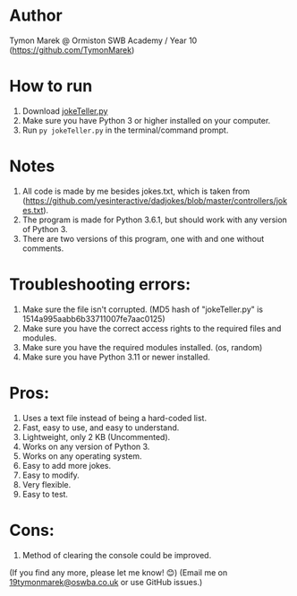 # Author
Tymon Marek @ Ormiston SWB Academy / Year 10 (https://github.com/TymonMarek)

# How to run
1. Download [jokeTeller.py](https://github.com/TymonMarek/JokeTeller/blob/main/jokeTeller.py)
3. Make sure you have Python 3 or higher installed on your computer.
2. Run `py jokeTeller.py` in the terminal/command prompt.

# Notes
1. All code is made by me besides jokes.txt, which is taken from (https://github.com/yesinteractive/dadjokes/blob/master/controllers/jokes.txt).
2. The program is made for Python 3.6.1, but should work with any version of Python 3.
3. There are two versions of this program, one with and one without comments.

# Troubleshooting errors:
1. Make sure the file isn't corrupted. (MD5 hash of "jokeTeller.py" is 1514a995aabb6b33711007fe7aac0125)
2. Make sure you have the correct access rights to the required files and modules.
3. Make sure you have the required modules installed. (os, random)
4. Make sure you have Python 3.11 or newer installed.

# Pros:
1. Uses a text file instead of being a hard-coded list.
2. Fast, easy to use, and easy to understand.
3. Lightweight, only 2 KB (Uncommented).
4. Works on any version of Python 3.
5. Works on any operating system.
6. Easy to add more jokes.
7. Easy to modify.
8. Very flexible.
9. Easy to test.

# Cons: 
1. Method of clearing the console could be improved.

(If you find any more, please let me know! 😊) (Email me on 19tymonmarek@oswba.co.uk or use GitHub issues.)
